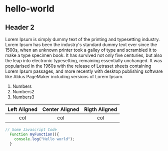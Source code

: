 # hello-world
## Header 2

Lorem Ipsum is simply dummy text of the printing and typesetting industry. Lorem Ipsum has been the industry's standard dummy text ever since the 1500s, when an unknown printer took a galley of type and scrambled it to make a type specimen book. It has survived not only five centuries, but also the leap into electronic typesetting, remaining essentially unchanged. It was popularised in the 1960s with the release of Letraset sheets containing Lorem Ipsum passages, and more recently with desktop publishing software like Aldus PageMaker including versions of Lorem Ipsum.

1. Numbers
2. Numbers2
3. Numbers3

| Left Aligned  | Center Aligned  |  Rigth Aligned  |
|:-------------:|:---------------:|:---------------:|
|col            |col              |col              |


```js
// Some Javascript Code
  Function myFunction(){
    console.log("Hello world");
  }
```
